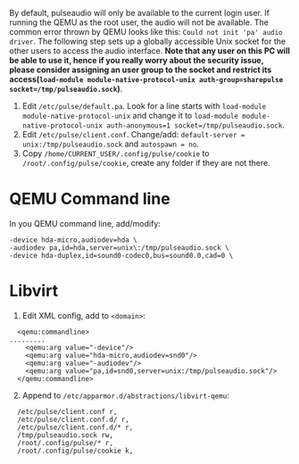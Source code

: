 By default, pulseaudio will only be available to the current login user. If running the QEMU as the root user, the audio will not be available.
The common error thrown by QEMU looks like this: `Could not init 'pa' audio driver`.
The following step sets up a globally accessible Unix socket for the other users to access the audio interface.
__Note that any user on this PC will be able to use it, hence if you really worry about the security issue,
please consider assigning an user group to the socket and restrict its access(`load-module module-native-protocol-unix auth-group=sharepulse socket=/tmp/pulseaudio.sock`)__.

1. Edit `/etc/pulse/default.pa`. Look for a line starts with `load-module module-native-protocol-unix` and change it to `load-module module-native-protocol-unix auth-anonymous=1 socket=/tmp/pulseaudio.sock`.
2. Edit `/etc/pulse/client.conf`. Change/add: `default-server = unix:/tmp/pulseaudio.sock` and `autospawn = no`.
3. Copy `/home/CURRENT_USER/.config/pulse/cookie` to `/root/.config/pulse/cookie`, create any folder if they are not there.

# QEMU Command line
In you QEMU command line, add/modify:
```
-device hda-micro,audiodev=hda \
-audiodev pa,id=hda,server=unix\:/tmp/pulseaudio.sock \
-device hda-duplex,id=sound0-codec0,bus=sound0.0,cad=0 \
```
# Libvirt
1. Edit XML config, add to `<domain>`:
```
  <qemu:commandline>
.........
    <qemu:arg value="-device"/>
    <qemu:arg value="hda-micro,audiodev=snd0"/>
    <qemu:arg value="-audiodev"/>
    <qemu:arg value="pa,id=snd0,server=unix:/tmp/pulseaudio.sock"/>
  </qemu:commandline>
```
2. Append to `/etc/apparmor.d/abstractions/libvirt-qemu`:
```
  /etc/pulse/client.conf r,
  /etc/pulse/client.conf.d/ r,
  /etc/pulse/client.conf.d/* r,
  /tmp/pulseaudio.sock rw,
  /root/.config/pulse/* r,
  /root/.config/pulse/cookie k,
```
